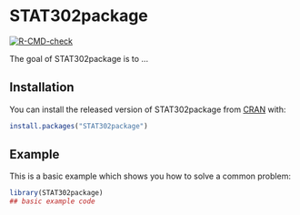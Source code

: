 
# STAT302package

<!-- badges: start -->
[![R-CMD-check](https://github.com/Ranul-Liu/STAT302package/workflows/R-CMD-check/badge.svg)](https://github.com/Ranul-Liu/STAT302package/actions)
<!-- badges: end -->

The goal of STAT302package is to ...

## Installation

You can install the released version of STAT302package from [CRAN](https://CRAN.R-project.org) with:

``` r
install.packages("STAT302package")
```

## Example

This is a basic example which shows you how to solve a common problem:

``` r
library(STAT302package)
## basic example code
```

